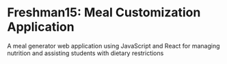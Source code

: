 # Freshman15: Meal Customization Application

A meal generator web application using JavaScript and React for managing nutrition and assisting students with dietary restrictions
